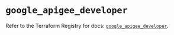 # `google_apigee_developer`

Refer to the Terraform Registry for docs: [`google_apigee_developer`](https://registry.terraform.io/providers/hashicorp/google/6.35.0/docs/resources/apigee_developer).

